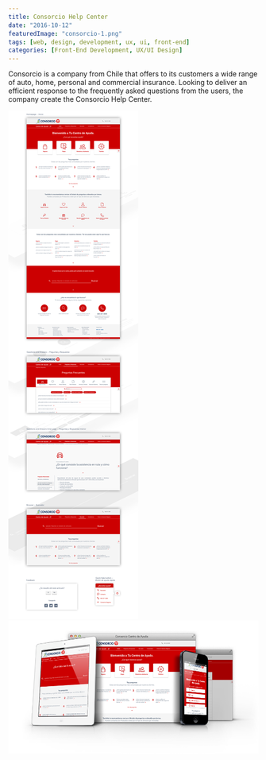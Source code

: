 ```yaml
---
title: Consorcio Help Center
date: "2016-10-12"
featuredImage: "consorcio-1.png"
tags: [web, design, development, ux, ui, front-end]
categories: [Front-End Development, UX/UI Design]
---
```


Consorcio is a company from Chile that offers to its customers a wide range of auto, home, personal and commercial insurance. Looking to deliver an efficient response to the frequently asked questions from the users, the company create the Consorcio Help Center.

![Consorcio Help Center](consorcio-1.png)
![Consorcio Help Center](consorcio-2.png)
